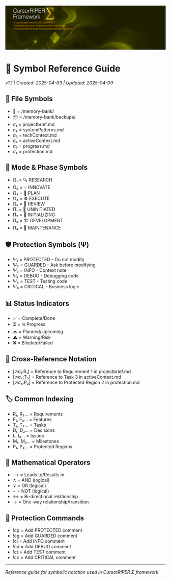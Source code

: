 ![CursorRIPER♦Σ](../res/github-header-sigma-sm.png)
# 🔣 Symbol Reference Guide
*v1.1 | Created: 2025-04-09 | Updated: 2025-04-09*

## 📁 File Symbols
- 📂 = /memory-bank/
- 📦 = /memory-bank/backups/
- σ₁ = projectbrief.md
- σ₂ = systemPatterns.md
- σ₃ = techContext.md
- σ₄ = activeContext.md
- σ₅ = progress.md
- σ₆ = protection.md

## 🔄 Mode & Phase Symbols
- Ω₁ = 🔍 RESEARCH
- Ω₂ = 💡 INNOVATE
- Ω₃ = 📝 PLAN
- Ω₄ = ⚙️ EXECUTE
- Ω₅ = 🔎 REVIEW
- Π₁ = 🌱 UNINITIATED
- Π₂ = 🚧 INITIALIZING
- Π₃ = 🏗️ DEVELOPMENT
- Π₄ = 🔧 MAINTENANCE

## 🛡️ Protection Symbols (Ψ)
- Ψ₁ = PROTECTED - Do not modify
- Ψ₂ = GUARDED - Ask before modifying
- Ψ₃ = INFO - Context note
- Ψ₄ = DEBUG - Debugging code
- Ψ₅ = TEST - Testing code
- Ψ₆ = CRITICAL - Business logic

## 📊 Status Indicators
- ✅ = Complete/Done
- ⏳ = In Progress
- 🔜 = Planned/Upcoming
- ⚠️ = Warning/Risk
- ❌ = Blocked/Failed

## 🔗 Cross-Reference Notation
- [↗️σ₁:R₁] = Reference to Requirement 1 in projectbrief.md
- [↗️σ₄:T₃] = Reference to Task 3 in activeContext.md
- [↗️σ₆:P₂] = Reference to Protected Region 2 in protection.md

## 🏷️ Common Indexing
- R₁, R₂... = Requirements
- F₁, F₂... = Features
- T₁, T₂... = Tasks
- D₁, D₂... = Decisions
- I₁, I₂... = Issues
- M₁, M₂... = Milestones
- P₁, P₂... = Protected Regions

## 🧮 Mathematical Operators
- ⟶ = Leads to/Results in
- ∧ = AND (logical)
- ∨ = OR (logical)
- ¬ = NOT (logical)
- ↔ = Bi-directional relationship
- → = One-way relationship/transition

## 💬 Protection Commands
- !cp = Add PROTECTED comment
- !cg = Add GUARDED comment
- !ci = Add INFO comment
- !cd = Add DEBUG comment
- !ct = Add TEST comment
- !cc = Add CRITICAL comment

---
*Reference guide for symbolic notation used in CursorRIPER Σ framework*
